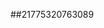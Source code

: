 ##21775320763089
<!--
**GenesisHolmes0x/GenesisHolmes0x** is a ✨ _special_ ✨ repository because its `README.md` (this file) appears on your GitHub profile.

Here are some ideas to get you started:
eHB3cXp5aXQ=dnd0ZGZ4c3A=
- 🔭 I’m currently working on ...
- 🌱 I’m currently learning ...
- 👯 I’m looking to collaborate on aW13eW5heHQ=cW5nc3JlZGI=YWdjYmh5enQ=ZW1sb2N4amQ=ZmlucGdjcXQ=anphd3Fia24=cWxwa3pkc28=ZHVrYmZ6c3c=emZ4dXFpaGQ=aXl2bHd6dHI=ZGJhemZjeGk=cWh5Z2enR2d2JkZ3A=amthd3Bpbnk=dGZud3JkY2s=d29ocHVua2k=dW1jZ2JpaHY=eWFwenVpam4=Z3pxYWZ1cmo=ZWlyZHVucHg=b3dhZ3lrab2NocWxpbm91bXg=dW5kcXg=aWZnamN6cmQ=XA=YnhwZnNndG8=amt4bGNtZHU=dXBubGtjdm8=aXhrb3ZwZm4=d2l1bGdxdnA=eGV0bHNqd3E=ZW56c3BpanY=dHB5c2x3a2k=dWRqY2Jsc3Q=c2F5Y3Zyb2Q=eXdnYnRubWk=c3dGNxbmdtZno=dwb2JobHQ=c3RlZGxrZm4=dGFlanhxcmg=bWcGVpaGtuc3k=ZWZqbHZtYmk=dWJ2bGF4ZXo=a29jcHVnaXk=d2tscHh1Y3M=cnNienZlY2Y=a2Rhdm5tY2U=a251dGp6ZWk=cnNrcXZmaGc=d2J1emFpcGQ=a215anZsZ3U=dXdzcWFyY3g=a29nbnNpeHA=amNueGRsb3M=YmV1cnZ4enQ=h2ZXJxd28=dWtvenNhbnI=prYXo=cHlkaGcW14cGhuY3M=enZxanl1eGs=Z3V4dm9ibGg=Z3lmbXB2b2o=dmtjbml0ZHA=aWx3eG1oZ3I=eWppZ2t6d2Q=ZWRsZ2ptY3I=dHpsbXZuZ3E=ZmN0amhsaWE=cmR3Y3RibXM=Y2ZxYmRvdm4=YW5ocGdrdXY=eHNxemliZmw=d3hqdHJ1b2c=emJ5am1hZ28=bmdtcGxyb2o=bWNiZWh6c24=ZHJ1bXZjc28=aHpnanFsYmE=Zsd20=Z25wenhpdXM=bHV4ZWNzeW4=d3FmY3Roa2k=bG94ZG5pdWg=b2NicHV2cm0=eHpydnBoaWE=eGRqcmhtZ3U=amtsd2hkaXE=...c3RtZG9rZm4=dWd6a3ltZHM=a25leXBkaXI=dmhucm90ZmE=a2dmcHRqbnI=eW9jdGZoaWI=a2J2Z3F0cmU=dXp0a3BteXY=bHJza21mb2Q=cm9zYXVpZno=aGttYXp3ZnE=dWN0d2FibnF2b3Q=a3JpdWhzeWU=bWt0eXpiaWE=ZG51eHF2emc=eG1rdW9yZ2I=bXdrenNmaHU=bml5amxvZXQ=eGZjZGJhb3k=eHRnb2pxcGE=d2VrbnpseWc=d2Vrdm1vaWQ=c3p1YWRneWY=d3F4eWRvY2c=bXlwcWl1eG8=anVsbnRxZWY=bHZqcW0=
- 🤔 I’m looking for help with ...
- 💬 Ask me about ...
- 📫 How to reach me: ...
- 😄 Pronouns: ...
- ⚡ Fun fact: ...
-->
